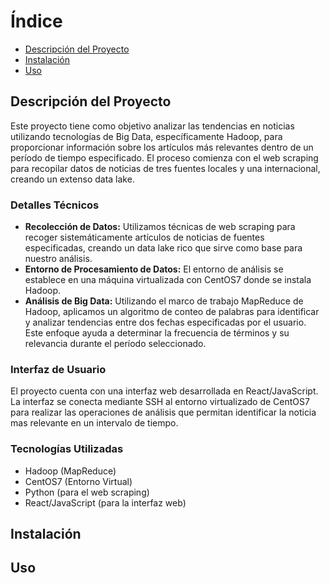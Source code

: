 
# Índice
- [Descripción del Proyecto](#descripción-del-proyecto)
- [Instalación](#instalación)
- [Uso](#uso)

## Descripción del Proyecto

Este proyecto tiene como objetivo analizar las tendencias en noticias utilizando tecnologías de Big Data, específicamente Hadoop, para proporcionar información sobre los artículos más relevantes dentro de un período de tiempo especificado. El proceso comienza con el web scraping para recopilar datos de noticias de tres fuentes locales y una internacional, creando un extenso data lake.

### Detalles Técnicos

- **Recolección de Datos:** Utilizamos técnicas de web scraping para recoger sistemáticamente artículos de noticias de fuentes especificadas, creando un data lake rico que sirve como base para nuestro análisis.
- **Entorno de Procesamiento de Datos:** El entorno de análisis se establece en una máquina virtualizada con CentOS7 donde se instala Hadoop.
- **Análisis de Big Data:** Utilizando el marco de trabajo MapReduce de Hadoop, aplicamos un algoritmo de conteo de palabras para identificar y analizar tendencias entre dos fechas especificadas por el usuario. Este enfoque ayuda a determinar la frecuencia de términos y su relevancia durante el período seleccionado.

### Interfaz de Usuario

El proyecto cuenta con una interfaz web desarrollada en React/JavaScript. La interfaz se conecta mediante SSH al entorno virtualizado de CentOS7 para realizar las operaciones de análisis que permitan identificar la noticia mas relevante en un intervalo de tiempo.

### Tecnologías Utilizadas

- Hadoop (MapReduce)
- CentOS7 (Entorno Virtual)
- Python (para el web scraping)
- React/JavaScript (para la interfaz web)

## Instalación

## Uso
